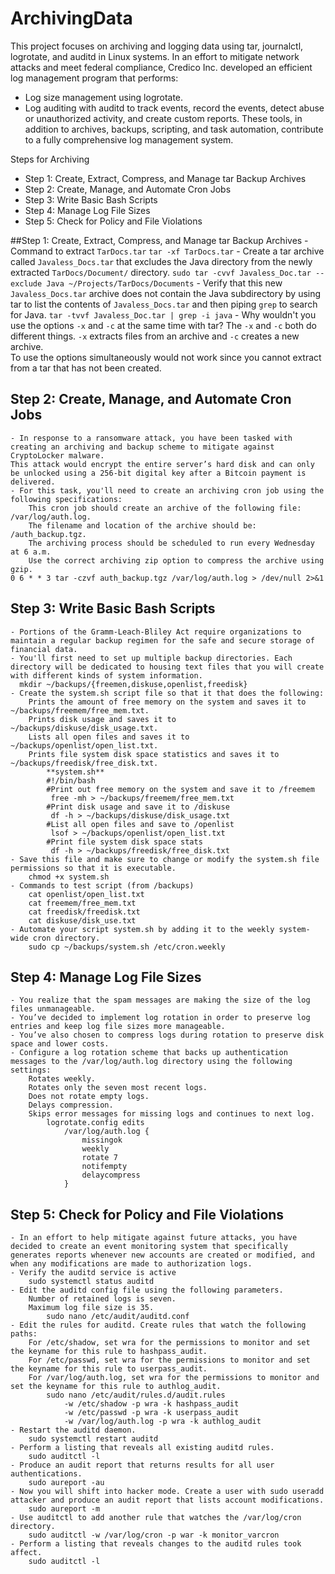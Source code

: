 # ArchivingData
  This project focuses on archiving and logging data using tar, journalctl, logrotate, and auditd in Linux systems.
  In an effort to mitigate network attacks and meet federal compliance, Credico Inc. developed an efficient log management program that performs:
  - Log size management using logrotate.
  - Log auditing with auditd to track events, record the events, detect abuse or unauthorized activity, and create custom reports.
  These tools, in addition to archives, backups, scripting, and task automation, contribute to a fully comprehensive log management system.
  
  Steps for Archiving
  - Step 1: Create, Extract, Compress, and Manage tar Backup Archives
  - Step 2: Create, Manage, and Automate Cron Jobs
  - Step 3: Write Basic Bash Scripts
  - Step 4: Manage Log File Sizes
  - Step 5: Check for Policy and File Violations

##Step 1: Create, Extract, Compress, and Manage tar Backup Archives
    - Command to extract `TarDocs.tar` 
      ```tar -xf TarDocs.tar```
    - Create a tar archive called `Javaless_Docs.tar` that excludes the Java directory from the newly extracted `TarDocs/Document/` directory.
      ```sudo tar -cvvf Javaless_Doc.tar --exclude Java ~/Projects/TarDocs/Documents```
    - Verify that this new `Javaless_Docs.tar` archive does not contain the Java subdirectory by using tar to list the contents of `Javaless_Docs.tar` and then piping `grep` to       search for Java.
     ```tar -tvvf Javaless_Doc.tar | grep -i java```
    - Why wouldn't you use the options `-x` and `-c` at the same time with tar?
      The `-x` and `-c` both do different things.  `-x` extracts files from an archive and `-c` creates a new archive.   
      To use the options simultaneously would not work since you cannot extract from a tar that has not been created.  
      
## Step 2: Create, Manage, and Automate Cron Jobs
    - In response to a ransomware attack, you have been tasked with creating an archiving and backup scheme to mitigate against CryptoLocker malware. 
    This attack would encrypt the entire server’s hard disk and can only be unlocked using a 256-bit digital key after a Bitcoin payment is delivered.
    - For this task, you'll need to create an archiving cron job using the following specifications:
        This cron job should create an archive of the following file: /var/log/auth.log.
        The filename and location of the archive should be: /auth_backup.tgz.
        The archiving process should be scheduled to run every Wednesday at 6 a.m.
        Use the correct archiving zip option to compress the archive using gzip.
    0 6 * * 3 tar -czvf auth_backup.tgz /var/log/auth.log > /dev/null 2>&1
    
## Step 3: Write Basic Bash Scripts
    - Portions of the Gramm-Leach-Bliley Act require organizations to maintain a regular backup regimen for the safe and secure storage of financial data.
    - You'll first need to set up multiple backup directories. Each directory will be dedicated to housing text files that you will create with different kinds of system information.
      mkdir ~/backups/{freemen,diskuse,openlist,freedisk}
    - Create the system.sh script file so that it that does the following:
        Prints the amount of free memory on the system and saves it to ~/backups/freemem/free_mem.txt.
        Prints disk usage and saves it to ~/backups/diskuse/disk_usage.txt.
        Lists all open files and saves it to ~/backups/openlist/open_list.txt.
        Prints file system disk space statistics and saves it to ~/backups/freedisk/free_disk.txt.
            **system.sh**
            #!/bin/bash
            #Print out free memory on the system and save it to /freemem
             free -mh > ~/backups/freemem/free_mem.txt
            #Print disk usage and save it to /diskuse
             df -h > ~/backups/diskuse/disk_usage.txt
            #List all open files and save to /openlist
             lsof > ~/backups/openlist/open_list.txt
            #Print file system disk space stats
             df -h > ~/backups/freedisk/free_disk.txt
    - Save this file and make sure to change or modify the system.sh file permissions so that it is executable.
        chmod +x system.sh
    - Commands to test script (from /backups)
        cat openlist/open_list.txt
        cat freemem/free_mem.txt
        cat freedisk/freedisk.txt
        cat diskuse/disk_use.txt
    - Automate your script system.sh by adding it to the weekly system-wide cron directory.
        sudo cp ~/backups/system.sh /etc/cron.weekly
        
## Step 4: Manage Log File Sizes
    - You realize that the spam messages are making the size of the log files unmanageable.
    - You’ve decided to implement log rotation in order to preserve log entries and keep log file sizes more manageable. 
    - You’ve also chosen to compress logs during rotation to preserve disk space and lower costs.
    - Configure a log rotation scheme that backs up authentication messages to the /var/log/auth.log directory using the following settings:
        Rotates weekly.
        Rotates only the seven most recent logs.
        Does not rotate empty logs.
        Delays compression.
        Skips error messages for missing logs and continues to next log.
            logrotate.config edits
                /var/log/auth.log {
                    missingok
                    weekly
                    rotate 7
                    notifempty
                    delaycompress
                }
 
## Step 5: Check for Policy and File Violations
    - In an effort to help mitigate against future attacks, you have decided to create an event monitoring system that specifically generates reports whenever new accounts are created or modified, and when any modifications are made to authorization logs.
    - Verify the auditd service is active
        sudo systemctl status auditd
    - Edit the auditd config file using the following parameters.
        Number of retained logs is seven.
        Maximum log file size is 35.
            sudo nano /etc/audit/auditd.conf
    - Edit the rules for auditd. Create rules that watch the following paths:
        For /etc/shadow, set wra for the permissions to monitor and set the keyname for this rule to hashpass_audit.
        For /etc/passwd, set wra for the permissions to monitor and set the keyname for this rule to userpass_audit.
        For /var/log/auth.log, set wra for the permissions to monitor and set the keyname for this rule to authlog_audit.
            sudo nano /etc/audit/rules.d/audit.rules
                -w /etc/shadow -p wra -k hashpass_audit
                -w /etc/passwd -p wra -k userpass_audit
                -w /var/log/auth.log -p wra -k authlog_audit
    - Restart the auditd daemon.
        sudo systemctl restart auditd
    - Perform a listing that reveals all existing auditd rules.
        sudo auditctl -l
    - Produce an audit report that returns results for all user authentications.
        sudo aureport -au
    - Now you will shift into hacker mode. Create a user with sudo useradd attacker and produce an audit report that lists account modifications.
        sudo aureport -m 
    - Use auditctl to add another rule that watches the /var/log/cron directory.
        sudo auditctl -w /var/log/cron -p war -k monitor_varcron
    - Perform a listing that reveals changes to the auditd rules took affect.
        sudo auditctl -l

